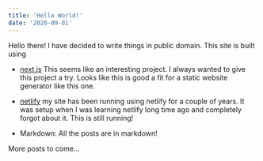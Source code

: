 ```yaml
---
title: 'Hello World!'
date: '2020-09-01'
---
```


Hello there! I have decided to write things in public domain. This site is built using 

- [next.js](https://nextjs.org/) This seems like an interesting project. I always wanted to give this project a try. Looks like this is good a fit for a static website generator like this one.

- [netlify](https://www.netlify.com/) my site has been running using netlify for a couple of years. It was setup when I was learning netlify long time ago and completely forgot about it. This is still running!

- Markdown: All the posts are in markdown!

More posts to come...
